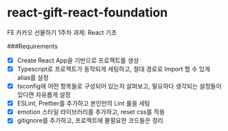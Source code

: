 # react-gift-react-foundation
FE 카카오 선물하기 1주차 과제: React 기초

###Requirements
- [x] Create React App을 기반으로 프로젝트를 생성
- [x] Typescript로 프로젝트가 동작되게 세팅하고, 절대 경로로 Import 할 수 있게 alias를 설정
- [x] tsconfig에 어떤 항목들로 구성되어 있는지 살펴보고, 필요하다 생각되는 설정들이 있다면 자유롭게 설정
- [x] ESLint, Prettier를 추가하고 본인만의 Lint 룰을 세팅
- [x] emotion 스타일 라이브러리를 추가하고, reset css를 적용
- [x] gitignore를 추가하고, 프로젝트에 불필요한 코드들은 정리